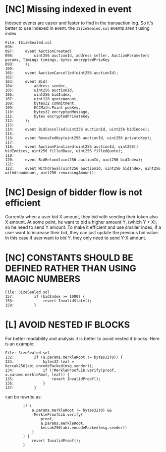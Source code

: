 # [NC] Missing indexed in event

Indexed events are easier and faster to find in the transaction log. So it's better to use indexed in event. the `ISizeSealed.sol` events aren't using index

```solidity
File: ISizeSealed.sol
096: 
097:     event AuctionCreated(
098:         uint256 auctionId, address seller, AuctionParameters params, Timings timings, bytes encryptedPrivKey
099:     );
100: 
101:     event AuctionCancelled(uint256 auctionId);
102: 
103:     event Bid(
104:         address sender,
105:         uint256 auctionId,
106:         uint256 bidIndex,
107:         uint128 quoteAmount,
108:         bytes32 commitment,
109:         ECCMath.Point pubKey,
110:         bytes32 encryptedMessage,
111:         bytes encryptedPrivateKey
112:     );
113: 
114:     event BidCancelled(uint256 auctionId, uint256 bidIndex);
115: 
116:     event RevealedKey(uint256 auctionId, uint256 privateKey);
117: 
118:     event AuctionFinalized(uint256 auctionId, uint256[] bidIndices, uint256 filledBase, uint256 filledQuote);
119: 
120:     event BidRefund(uint256 auctionId, uint256 bidIndex);
121: 
122:     event Withdrawal(uint256 auctionId, uint256 bidIndex, uint256 withdrawAmount, uint256 remainingAmount);
```

# [NC] Design of bidder flow is not efficient

Currently when a user bid X amount, they bid with sending their token also X amount. At some point, he want to bid a higher amount Y, (which Y > X), so he need to send Y amount. To make it efficient and use smaller index, if a user want to increase their bid, they can just update the previous bid value. In this case if user want to bid Y, they only need to send Y-X amount.

# [NC] CONSTANTS SHOULD BE DEFINED RATHER THAN USING MAGIC NUMBERS

```
File: SizeSealed.sol
157:         if (bidIndex >= 1000) {
158:             revert InvalidState();
159:         }
```

# [L] AVOID NESTED IF BLOCKS

For better readability and analysis it is better to avoid nested if blocks. Here is an example:

```solidity
File: SizeSealed.sol
132:         if (a.params.merkleRoot != bytes32(0)) {
133:             bytes32 leaf = keccak256(abi.encodePacked(msg.sender));
134:             if (!MerkleProofLib.verify(proof, a.params.merkleRoot, leaf)) {
135:                 revert InvalidProof();
136:             }
137:         }
```

can be rewrite as:
```solidity
        if (
            a.params.merkleRoot != bytes32(0) &&
            !MerkleProofLib.verify(
                proof,
                a.params.merkleRoot,
                keccak256(abi.encodePacked(msg.sender))
            )
        ) {
            revert InvalidProof();
        }
```